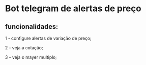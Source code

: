 # Bot telegram de alertas de preço 


## funcionalidades: 

1 - configure alertas de variação de preço;

2 - veja a cotação;

3 - veja o mayer multiplo;

